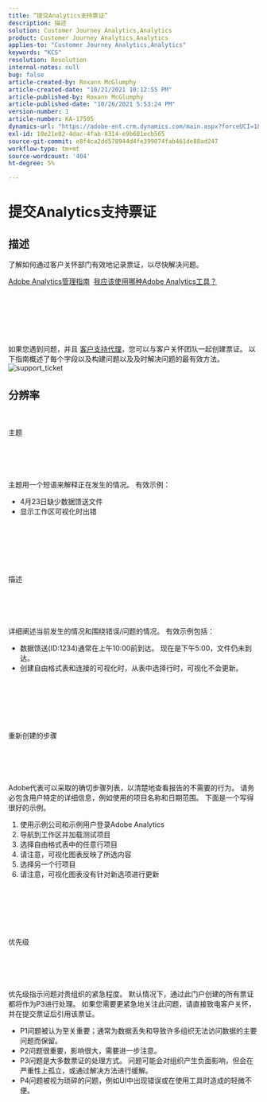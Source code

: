 ```yaml
---
title: “提交Analytics支持票证”
description: 描述
solution: Customer Journey Analytics,Analytics
product: Customer Journey Analytics,Analytics
applies-to: "Customer Journey Analytics,Analytics"
keywords: "KCS"
resolution: Resolution
internal-notes: null
bug: false
article-created-by: Roxann McGlumphy
article-created-date: "10/21/2021 10:12:55 PM"
article-published-by: Roxann McGlumphy
article-published-date: "10/26/2021 5:53:24 PM"
version-number: 1
article-number: KA-17505
dynamics-url: "https://adobe-ent.crm.dynamics.com/main.aspx?forceUCI=1&pagetype=entityrecord&etn=knowledgearticle&id=11a39905-bc32-ec11-b6e5-000d3a5ba97a"
exl-id: 10e21e02-4dac-4fab-8314-e9b601ecb565
source-git-commit: e8f4ca2dd578944d4fe399074fab461de88ad247
workflow-type: tm+mt
source-wordcount: '404'
ht-degree: 5%

---
```


# 提交Analytics支持票证

## 描述


了解如何通过客户关怀部门有效地记录票证，以尽快解决问题。



[Adobe Analytics管理指南](https://docs.adobe.com/help/zh-Hans/analytics/admin/home.html)  [我应该使用哪种Adobe Analytics工具？](https://docs.adobe.com/help/zh-Hans/analytics/admin/admin-overview/which-analytics-tool.html)


<br><br><br><br> <br><br>
如果您遇到问题，并且 [客户支持代理](https://helpx.adobe.com/cn/experience-cloud/supported-users.html)，您可以与客户关怀团队一起创建票证。 以下指南概述了每个字段以及构建问题以及及时解决问题的最有效方法。
![support_ticket](https://helpx.adobe.com/content/dam/help/en/analytics/kb/submitting-an-analytics-support-ticket/jcr:content/main-pars/image/support_ticket.png "support_ticket")

## 分辨率

<br><br>主题<br><br><br><br> <br><br>
主题用一个短语来解释正在发生的情况。 有效示例：

- 4月23日缺少数据馈送文件
- 显示工作区可视化时出错

<br><br><br><br> <br><br>描述<br><br><br><br> <br><br>
详细阐述当前发生的情况和围绕错误/问题的情况。 有效示例包括：

- 数据馈送(ID:1234)通常在上午10:00前到达。 现在是下午5:00，文件仍未到达。
- 创建自由格式表和连接的可视化时，从表中选择行时，可视化不会更新。

<br><br><br><br> <br><br>重新创建的步骤<br><br><br><br> <br><br>
Adobe代表可以采取的确切步骤列表，以清楚地查看报告的不需要的行为。 请务必包含用户特定的详细信息，例如使用的项目名称和日期范围。 下面是一个写得很好的示例。

1. 使用示例公司和示例用户登录Adobe Analytics
2. 导航到工作区并加载测试项目
3. 选择自由格式表中的任意行项目
4. 请注意，可视化图表反映了所选内容
5. 选择另一个行项目
6. 请注意，可视化图表没有针对新选项进行更新

<br><br><br><br> <br><br>优先级<br><br><br><br> <br><br>
优先级指示问题对贵组织的紧急程度。 默认情况下，通过此门户创建的所有票证都将作为P3进行处理。 如果您需要更紧急地关注此问题，请直接致电客户关怀，并在提交票证后引用该票证。

- P1问题被认为至关重要；通常为数据丢失和导致许多组织无法访问数据的主要问题而保留。
- P2问题很重要，影响很大，需要进一步注意。
- P3问题是大多数票证的处理方式。 问题可能会对组织产生负面影响，但会在严重性上孤立，或通过解决方法进行缓解。
- P4问题被视为琐碎的问题，例如UI中出现错误或在使用工具时造成的轻微不便。

<br><br><br><br>
